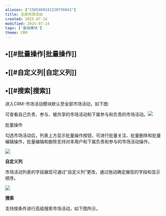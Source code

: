 ```yaml
---
aliases: ["1585469242220756042"]
title: 全部市场活动
created: 2025-07-14
modified: 2025-07-14
tags: ['基础模块']
theme: CRM
---
```


## •[[#批量操作|批量操作]]

## •[[#自定义列|自定义列]]

## •[[#搜索|搜索]]

进入CRM-市场活动模块默认至全部市场活动，如下图:

可查看自己负责、参与、被共享的市场活动和下属参与和负责的市场活动。![](https://myhelpdoc.oss-cn-heyuan.aliyuncs.com/mdimages/58fa1f3fe2b8890d3760d48ecf904f13.jpg)

批量操作

勾选市场活动后，列表上方显示批量操作按钮，可进行批量关注、批量删除和批量编辑操作，批量编辑和删除支持对本用户和下属负责和参与的市场活动操作。

![](https://myhelpdoc.oss-cn-heyuan.aliyuncs.com/mdimages/3c1444c16a34e142f16b2d3b821cc456.jpg)

**自定义列**

市场活动列表的字段展现可通过“自定义列”更改，通过拖动确定展现的字段和显示顺序。

![](https://myhelpdoc.oss-cn-heyuan.aliyuncs.com/mdimages/e39ef0961eabd18e5ec12ac9f84ef36a.jpg)

**搜索**

支持按条件进行高级搜索市场活动，如下图所示。

